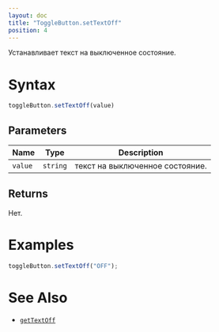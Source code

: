 ```yaml
---
layout: doc
title: "ToggleButton.setTextOff"
position: 4
---
```


Устанавливает текст на выключенное состояние.

# Syntax

```js
toggleButton.setTextOff(value)
```

## Parameters

|Name|Type|Description|
|----|----|-----------|
|`value`|`string`|текст на выключенное состояние.|

## Returns

Нет.

# Examples

```js
toggleButton.setTextOff("OFF");
```

# See Also

* [`getTextOff`](../ToggleButton.getTextOff/)
